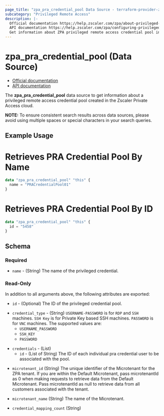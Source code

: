 ```yaml
---
page_title: "zpa_pra_credential_pool Data Source - terraform-provider-zpa"
subcategory: "Privileged Remote Access"
description: |-
  Official documentation https://help.zscaler.com/zpa/about-privileged-credentials
  API documentation https://help.zscaler.com/zpa/configuring-privileged-credentials-using-api
  Get information about ZPA privileged remote access credential pool in Zscaler Private Access cloud.
---
```


# zpa_pra_credential_pool (Data Source)

* [Official documentation](https://help.zscaler.com/zpa/about-privileged-credential-pools)
* [API documentation](https://help.zscaler.com/zpa/configuring-privileged-credentials-using-api)

The **zpa_pra_credential_pool** data source to get information about a privileged remote access credential pool created in the Zscaler Private Access cloud.

**NOTE:** To ensure consistent search results across data sources, please avoid using multiple spaces or special characters in your search queries.

## Example Usage

# Retrieves PRA Credential Pool By Name
```terraform
data "zpa_pra_credential_pool" "this" {
  name = "PRACredentialPool01"
}
```

# Retrieves PRA Credential Pool By ID
```terraform
data "zpa_pra_credential_pool" "this" {
  id = "5458"
}
```

## Schema

### Required

* `name` - (String) The name of the privileged credential.

### Read-Only

In addition to all arguments above, the following attributes are exported:

* `id` - (Optional) The ID of the privileged credential pool.
- `credential_type` - (String) `USERNAME-PASSWORD` is for `RDP` and `SSH` machines. `SSH Key` is for Private Key based SSH machines. `PASSWORD` is for `VNC` machines. The supported values are:
    - ``USERNAME_PASSWORD``
    - ``SSH_KEY``
    - ``PASSWORD``

* `credentials` - (List)
  * `id` - (List of String) The ID of each individual pra credential user to be associated with the pool.

- `microtenant_id` (String) The unique identifier of the Microtenant for the ZPA tenant. If you are within the Default Microtenant, pass microtenantId as 0 when making requests to retrieve data from the Default Microtenant. Pass microtenantId as null to retrieve data from all customers associated with the tenant.

- `microtenant_name` (String) The name of the Microtenant.
- `credential_mapping_count` (String)